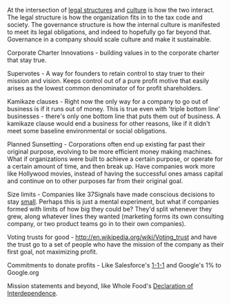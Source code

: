 At the intersection of [legal structures](../legal-structures/overview.md) and [culture](../culture/overview.md)
is how the two interact. The legal structure is how the organization fits in to the tax code and society. The 
governance structure is how the internal culture is manifested to meet its legal obligations, and indeed to 
hopefully go far beyond that. Governance in a company should scale culture and make it sustainable.

Corporate Charter Innovations - building values in to the corporate charter that stay true. 

Supervotes - A way for founders to retain control to stay truer to their mission and vision. Keeps control out
of a pure profit motive that easily arises as the lowest common denominator of for profit shareholders.

Kamikaze clauses - Right now the only way for a company to go out of business is if it runs out of money. This
is true even with 'triple bottom line' businesses - there's only one bottom line that puts them out of business. A
kamikaze clause would end a business for other reasons, like if it didn't meet some baseline environmental or social
obligations.

Planned Sunsetting - Corporations often end up existing far past their original purpose, evolving to be more efficient
money making machines. What if organizations were built to achieve a certain purpose, or operate for a certain amount
of time, and then break up. Have companies work more like Hollywood movies, instead of having the successful ones amass 
capital and continue on to other purposes far from their original goal.

Size limits - Companies like 37Signals have made conscious decisions to stay 
[small](http://37signals.com/svn/posts/1068-finding-the-natural-size-for-your-company). Perhaps this is just a mental
experiment, but what if companies formed with limits of how big they could be? They'd split whenever they grew, along
whatever lines they wanted (marketing forms its own consulting company, or two product teams go in to their own companies).

Voting trusts for good - http://en.wikipedia.org/wiki/Voting_trust and have the trust go to a set of people who have
the mission of the company as their first goal, not maximizing profit.

Commitments to donate profits - Like Salesforce's [1-1-1](http://blog.zeronetpositive.org/2013/hybrid-organizations/) and
Google's 1% to Google.org

Mission statements and beyond, like Whole Food's [Declaration of Interdependence](http://www.wholefoodsmarket.com/mission-values/core-values/declaration-interdependence).

